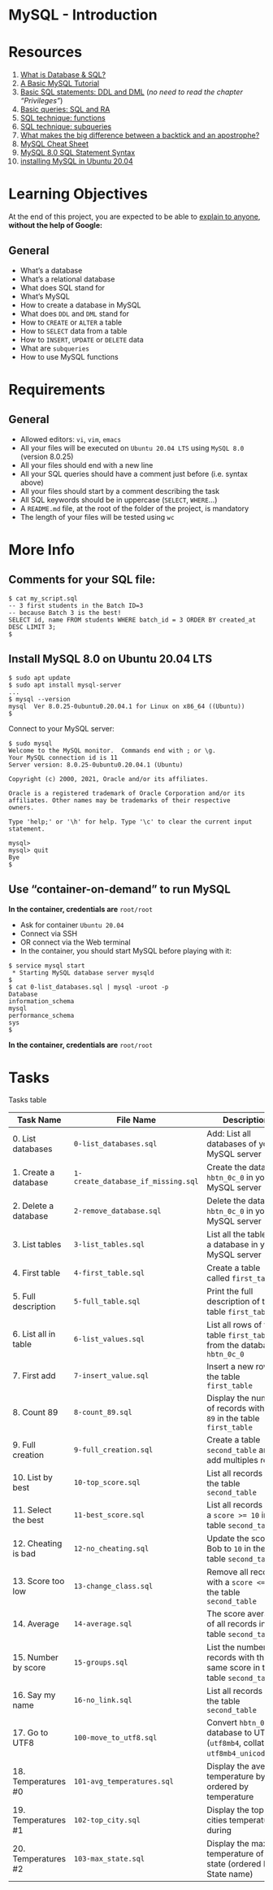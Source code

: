 # MySQL - Introduction

# Resources
1. [What is Database & SQL?](https://www.youtube.com/watch?v=FR4QIeZaPeM)
2. [A Basic MySQL Tutorial](https://www.digitalocean.com/community/tutorials/how-to-install-mysql-on-ubuntu-20-04)
3. [Basic SQL statements: DDL and DML](https://web.csulb.edu/colleges/coe/cecs/dbdesign/dbdesign.php?page=sql/ddldml.php) (*no need to read the chapter “Privileges”*)
4. [Basic queries: SQL and RA](https://web.csulb.edu/colleges/coe/cecs/dbdesign/dbdesign.php?page=sql/queries.php)
5. [SQL technique: functions](https://web.csulb.edu/colleges/coe/cecs/dbdesign/dbdesign.php?page=sql/functions.php)
6. [SQL technique: subqueries](https://web.csulb.edu/colleges/coe/cecs/dbdesign/dbdesign.php?page=sql/subqueries.php)
7. [What makes the big difference between a backtick and an apostrophe?](https://stackoverflow.com/questions/29402361/what-makes-the-big-difference-between-a-backtick-and-an-apostrophe/29402458)
8. [MySQL Cheat Sheet](https://intellipaat.com/mediaFiles/2019/02/SQL-Commands-Cheat-Sheet.pdf?US)
9. [MySQL 8.0 SQL Statement Syntax](https://dev.mysql.com/doc/refman/8.0/en/sql-statements.html)
10. [installing MySQL in Ubuntu 20.04](https://phoenixnap.com/kb/install-mysql-ubuntu-20-04)

# Learning Objectives
At the end of this project, you are expected to be able to [explain to anyone](https://fs.blog/feynman-learning-technique/?fbclid=IwAR2K5_BGPVo0QjJXkOIIqNsqcXK4lTskPWJvA0asKQIGtCPWaQBdKmj1Ztg), **without the help of Google:**

## General
* What’s a database
* What’s a relational database
* What does SQL stand for
* What’s MySQL
* How to create a database in MySQL
* What does `DDL` and `DML` stand for
* How to `CREATE` or `ALTER` a table
* How to `SELECT` data from a table
* How to `INSERT`, `UPDATE` or `DELETE` data
* What are `subqueries`
* How to use MySQL functions

# Requirements
## General
* Allowed editors: `vi`, `vim`, `emacs`
* All your files will be executed on `Ubuntu 20.04 LTS` using `MySQL 8.0` (version 8.0.25)
* All your files should end with a new line
* All your SQL queries should have a comment just before (i.e. syntax above)
* All your files should start by a comment describing the task
* All SQL keywords should be in uppercase (`SELECT`, `WHERE`…)
* A `README.md` file, at the root of the folder of the project, is mandatory
* The length of your files will be tested using `wc`

# More Info
## Comments for your SQL file:

```
$ cat my_script.sql
-- 3 first students in the Batch ID=3
-- because Batch 3 is the best!
SELECT id, name FROM students WHERE batch_id = 3 ORDER BY created_at DESC LIMIT 3;
$
```

## Install MySQL 8.0 on Ubuntu 20.04 LTS

```
$ sudo apt update
$ sudo apt install mysql-server
...
$ mysql --version
mysql  Ver 8.0.25-0ubuntu0.20.04.1 for Linux on x86_64 ((Ubuntu))
$
```

Connect to your MySQL server:
```
$ sudo mysql
Welcome to the MySQL monitor.  Commands end with ; or \g.
Your MySQL connection id is 11
Server version: 8.0.25-0ubuntu0.20.04.1 (Ubuntu)

Copyright (c) 2000, 2021, Oracle and/or its affiliates.

Oracle is a registered trademark of Oracle Corporation and/or its
affiliates. Other names may be trademarks of their respective
owners.

Type 'help;' or '\h' for help. Type '\c' to clear the current input statement.

mysql>
mysql> quit
Bye
$
```

## Use “container-on-demand” to run MySQL
**In the container, credentials are** `root/root`
* Ask for container `Ubuntu 20.04`
* Connect via SSH
* OR connect via the Web terminal
* In the container, you should start MySQL before playing with it:
```
$ service mysql start                                                   
 * Starting MySQL database server mysqld 
$
$ cat 0-list_databases.sql | mysql -uroot -p                               
Database                                                                                   
information_schema                                                                         
mysql                                                                                      
performance_schema                                                                         
sys                      
$
```
**In the container, credentials are** `root/root`

# Tasks
Tasks table

| Task Name  | File Name | Description |
| --------------- | ------------------------------ |---------------------------------------------------------------|
| 0. List databases | `0-list_databases.sql` | Add: List all databases of your MySQL server |
| 1. Create a database | `1-create_database_if_missing.sql` | Create the database `hbtn_0c_0` in your MySQL server |
| 2. Delete a database | `2-remove_database.sql` | Delete the database `hbtn_0c_0` in your MySQL server |
| 3. List tables | `3-list_tables.sql` | List all the tables of a database in your MySQL server |
| 4. First table | `4-first_table.sql` | Create a table called `first_table` |
| 5. Full description | `5-full_table.sql` | Print the full description of the table `first_table` |
| 6. List all in table | `6-list_values.sql` | List all rows of the table `first_table` from the database `hbtn_0c_0` |
| 7. First add | `7-insert_value.sql` | Insert a new row in the table `first_table` |
| 8. Count 89 | `8-count_89.sql` | Display the number of records with `id = 89` in the table `first_table` |
| 9. Full creation | `9-full_creation.sql` | Create a table `second_table` and add multiples rows |
| 10. List by best | `10-top_score.sql` | List all records of the table `second_table` |
| 11. Select the best | `11-best_score.sql` | List all records with a `score >= 10` in the table `second_table` |
| 12. Cheating is bad | `12-no_cheating.sql` | Update the score of Bob to `10` in the table `second_table` |
| 13. Score too low | `13-change_class.sql` | Remove all records with a `score <= 5` in the table `second_table` |
| 14. Average | `14-average.sql` | The score average of all records in the table `second_table` |
| 15. Number by score | `15-groups.sql` | List the number of records with the same score in the table `second_table` |
| 16. Say my name | `16-no_link.sql` | List all records of the table `second_table` |
| 17. Go to UTF8 | `100-move_to_utf8.sql` | Convert `hbtn_0c_0` database to UTF8 (`utf8mb4`, collate `utf8mb4_unicode_ci`) |
| 18. Temperatures #0 | `101-avg_temperatures.sql` | Display the average temperature by city ordered by temperature |
| 19. Temperatures #1 | `102-top_city.sql` | Display the top 3 of cities temperature during |
| 20. Temperatures #2 | `103-max_state.sql` | Display the max temperature of each state (ordered by State name) |
